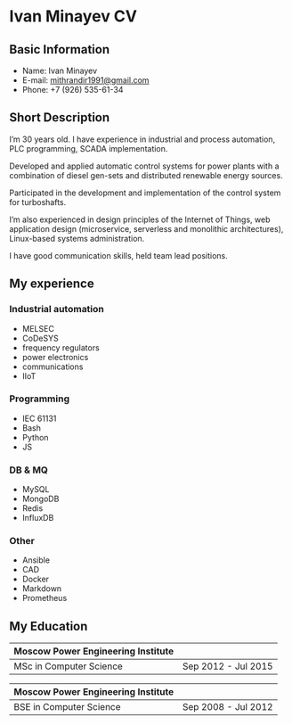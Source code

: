 # Ivan Minayev CV

## Basic Information
- Name: Ivan Minayev
- E-mail: mithrandir1991@gmail.com
- Phone: +7 (926) 535-61-34

## Short Description
I’m 30 years old. I have experience in industrial and process automation, PLC programming, SCADA implementation.

Developed and applied automatic control systems for power plants with a combination of diesel gen-sets and distributed renewable energy sources.

Participated in the development and implementation of the control system for turboshafts.

I’m also experienced in design principles of the Internet of Things, web application design (microservice, serverless and monolithic architectures), Linux-based systems administration.

I have good communication skills, held team lead positions.

## My experience
### Industrial automation
- MELSEC
- CoDeSYS
- frequency regulators
- power electronics
- communications
- IIoT

### Programming
- IEC 61131
- Bash
- Python
- JS

### DB & MQ 
- MySQL
- MongoDB
- Redis
- InfluxDB

### Other
- Ansible
- CAD
- Docker
- Markdown
- Prometheus

## My Education
| Moscow Power Engineering Institute |  |
| -- | -- |
| MSc in Computer Science | Sep 2012 - Jul 2015 |

| Moscow Power Engineering Institute |  |
| -- | -- |
| BSE in Computer Science | Sep 2008 - Jul 2012 |
